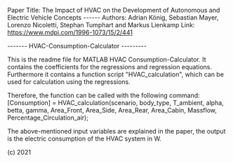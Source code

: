Paper Title: The Impact of HVAC on the Development of Autonomous and Electric Vehicle Concepts ------
Authors: Adrian König, Sebastian Mayer, Lorenzo Nicoletti, Stephan Tumphart and Markus Lienkamp 
Link: https://www.mdpi.com/1996-1073/15/2/441

------- HVAC-Consumption-Calculator ---------

This is the readme file for MATLAB HVAC Consumption-Calculator. It contains the coefficients for the regressions and regression equations. 
Furthermore it contains a function script "HVAC_calculation", which can be used for calculation using the regressions.

Therefore, the function can be called with the following command:
[Consumption]   = HVAC_calculation(scenario, body_type, T_ambient, alpha, betta, gamma, Area_Front, Area_Side, Area_Rear, Area_Cabin, Massflow, Percentage_Circulation_air);

The above-mentioned input variables are explained in the paper, the output is the electric consumption of the HVAC system in W.

(c) 2021
